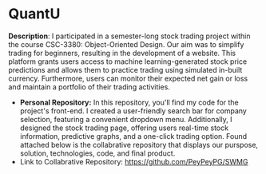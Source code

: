 # QuantU
**Description**: I participated in a semester-long stock trading project within the course CSC-3380: Object-Oriented Design. Our aim was to simplify trading for beginners, resulting in the development of a website. This platform grants users access to machine learning-generated stock price predictions and allows them to practice trading using simulated in-built currency. Furthermore, users can monitor their expected net gain or loss and maintain a portfolio of their trading activities.
* **Personal Repository:** In this repository, you'll find my code for the project's front-end. I created a user-friendly search bar for company selection, featuring a convenient dropdown menu. Additionally, I designed the stock trading page, offering users real-time stock information, predictive graphs, and a one-click trading option. Found attached below is the collabrative repository that displays our purspose, solution, technologies, code, and final product.
* Link to Collabrative Repository: https://github.com/PeyPeyPG/SWMG
